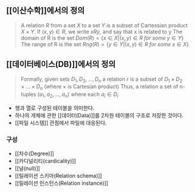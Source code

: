
## [[이산수학]]에서의 정의

> A relation $R$ from a set $X$ to a set $Y$ is a subset of Cartessian product $X \times Y$. If $(x, y) \in R$, we write $xRy$, and say that x is related to y
> The domain of R is the set $Dom(R) = \{x \in X | (x, y) \in R \; for \; some \; y \in Y\}$
> The range of R is the set $Rng(R) = \{y \in Y | (x, y) \in R \; for \; some \; x \in X\}$


## [[데이터베이스(DB)]]에서의 정의

>Formally, given sets $D_1, D_2, ..., D_n$ a relation $r$ is a subset of $D_1 \times D_2 \times ... \times D_n$ (where $\times$ is Cartesian product) 
>Thus, a relation a set of n-tuples ($a_1, a_2, ..., a_n$) where each $a_i \in D_i$

+ 행과 열로 구성된 테이블을 의미한다. 
+ 하나의 개체에 관한 [[데이터(Data)]]를 2차원 테이블의 구조로 저장한 것이다. 
+ [[파일 시스템]] 관점에서 파일에 대응된다. 

### 구성
+ [[차수(Degree)]]
+ [[카디널리티(cardicality)]]
+ [[널(null)]]
+ [[릴레이션 스키마(Relation schema)]]
+ [[릴레이션 인스턴스(Relation instance)]]

